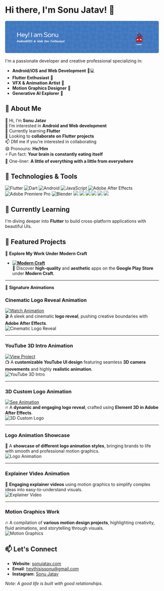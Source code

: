 # Hi there, I'm Sonu Jatav! 👋

![Profile Banner](https://raw.githubusercontent.com/heythisissonu/heythisissonu/refs/heads/main/github-header-image.png) 

I'm a passionate developer and creative professional specializing in:

- **Android/iOS and Web Development** 📱💻
- **Flutter Enthusiast** 🚀
- **VFX & Animation Artist** 🎨
- **Motion Graphics Designer** 🎥
- **Generative AI Explorer** 🤖

## 🚀 About Me  

👋 Hi, I’m **Sonu Jatav**  
👀 I’m interested in **Android and Web development**  
🌱 Currently learning **Flutter**  
💞️ Looking to **collaborate on Flutter projects**  
📫 DM me if you’re interested in collaborating  
😄 Pronouns: **He/Him**  
⚡ Fun fact: **Your brain is constantly eating itself**  
💞️ One-liner: **A little of everything with a little from everywhere**  

## 🔧 Technologies & Tools

![Flutter](https://img.shields.io/badge/Flutter-02569B?style=for-the-badge&logo=flutter&logoColor=white)
![Dart](https://img.shields.io/badge/Dart-0175C2?style=for-the-badge&logo=dart&logoColor=white)
![Android](https://img.shields.io/badge/Android-3DDC84?style=for-the-badge&logo=android&logoColor=white)
![JavaScript](https://img.shields.io/badge/JavaScript-F7DF1E?style=for-the-badge&logo=javascript&logoColor=black)
![Adobe After Effects](https://img.shields.io/badge/Adobe%20After%20Effects-9999FF?style=for-the-badge&logo=adobe-after-effects&logoColor=white)
![Adobe Premiere Pro](https://img.shields.io/badge/Adobe%20Premiere%20Pro-9999FF?style=for-the-badge&logo=adobe-premiere-pro&logoColor=white)
![Blender](https://img.shields.io/badge/Blender-F5792A?style=for-the-badge&logo=blender&logoColor=white)
  <img src="https://img.shields.io/badge/Photoshop-31A8FF?style=for-the-badge&logo=adobe-photoshop&logoColor=white" />
  <img src="https://img.shields.io/badge/Illustrator-FF9A00?style=for-the-badge&logo=adobe-illustrator&logoColor=white" />
  <img src="https://img.shields.io/badge/Figma-F24E1E?style=for-the-badge&logo=figma&logoColor=white" />
  <img src="https://img.shields.io/badge/Canva-00C4CC?style=for-the-badge&logo=canva&logoColor=white" />
  <img src="https://img.shields.io/badge/VS%20Code-007ACC?style=for-the-badge&logo=visual-studio-code&logoColor=white" />
  <img src="https://img.shields.io/badge/ChatGPT-00A67E?style=for-the-badge&logo=openai&logoColor=white" />



## 🌱 Currently Learning

I'm diving deeper into **Flutter** to build cross-platform applications with beautiful UIs.

## 💼 Featured Projects  

🚀 **Explore My Work Under Modern Craft**  

- **[![Modern Craft](https://img.shields.io/badge/Google%20Play%20Store-Modern%20Craft-34A853?style=for-the-badge&logo=google-play&logoColor=white)](https://play.google.com/store/apps/dev?id=9195200697563876520)**  
  📱 Discover **high-quality** and **aesthetic** apps on the **Google Play Store** under **Modern Craft**.  

---

🎥 **Signature Animations**  

### **Cinematic Logo Reveal Animation**  
[![Watch Animation](https://img.shields.io/badge/Cinematic%20Logo%20Reveal-Watch%20Now-ff4081?style=for-the-badge&logo=adobe-after-effects&logoColor=white)](https://www.sonujatav.com/portfolio/cinematic-logo-reveal-animation)  
🎬 A sleek and cinematic **logo reveal**, pushing creative boundaries with **Adobe After Effects**.  
![Cinematic Logo Reveal](https://www.sonujatav.com/img/works/sample_3dlogo.gif)  

---

### **YouTube 3D Intro Animation**  
[![View Project](https://img.shields.io/badge/YouTube%203D%20Intro-View%20Project-ff0000?style=for-the-badge&logo=youtube&logoColor=white)](https://www.sonujatav.com/portfolio/youtube-3d-intro-animation)  
📺 A **customizable YouTube UI design** featuring seamless **3D camera movements** and highly **realistic animation**.  
![YouTube 3D Intro](https://www.sonujatav.com/img/works/sample_sonuyt.gif)  

---

### **3D Custom Logo Animation**  
[![See Animation](https://img.shields.io/badge/3D%20Logo%20Animation-See%20Animation-007acc?style=for-the-badge&logo=blender&logoColor=white)](https://www.sonujatav.com/portfolio/3d-custom-logo-animation)  
🔥 A **dynamic and engaging logo reveal**, crafted using **Element 3D in Adobe After Effects**.  
![3D Custom Logo](https://www.sonujatav.com/img/works/sample_tenforty.gif)  

---

### **Logo Animation Showcase**  
🎨 A **showcase of different logo animation styles**, bringing brands to life with smooth and professional motion graphics.  
![Logo Animation](https://www.sonujatav.com/img/works/logo_work.gif)  

---

### **Explainer Video Animation**  
📢 **Engaging explainer videos** using motion graphics to simplify complex ideas into easy-to-understand visuals.  
![Explainer Video](https://www.sonujatav.com/img/works/explainer.gif)  

---

### **Motion Graphics Work**  
🔥 A compilation of **various motion design projects**, highlighting creativity, fluid animations, and storytelling through visuals.  
![Motion Graphics](https://www.sonujatav.com/img/works/motion.gif)  


## 📫 Let's Connect

- **Website**: [sonujatav.com](https://www.sonujatav.com/)
- **Email**: heythisissonu@gmail.com
- **Instagram**: [Sonu Jatav](https://www.instagram.com/heythisissonu/)

*Note: A good life is built with good relationships.*

